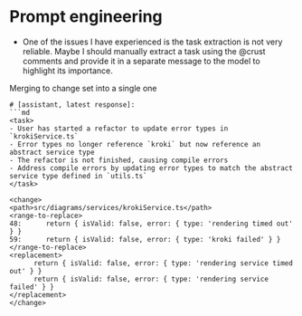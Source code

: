 # Prompt engineering

- One of the issues I have experienced is the task extraction is not very reliable. Maybe I should manually extract a task using the @crust comments and provide it in a separate message to the model to highlight its importance.

Merging to change set into a single one
```
# [assistant, latest response]:
```md
<task>
- User has started a refactor to update error types in `krokiService.ts`
- Error types no longer reference `kroki` but now reference an abstract service type
- The refactor is not finished, causing compile errors
- Address compile errors by updating error types to match the abstract service type defined in `utils.ts`
</task>

<change>
<path>src/diagrams/services/krokiService.ts</path>
<range-to-replace>
48:      return { isValid: false, error: { type: 'rendering timed out' } }
59:      return { isValid: false, error: { type: 'kroki failed' } }
</range-to-replace>
<replacement>
      return { isValid: false, error: { type: 'rendering service timed out' } }
      return { isValid: false, error: { type: 'rendering service failed' } }
</replacement>
</change>
```